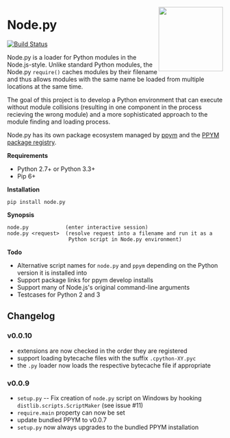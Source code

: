 <img src="https://i.imgur.com/IfmOKFI.png" align="right" width="150px"></img>

# Node.py

[![Build Status](https://travis-ci.org/nodepy/nodepy.svg?branch=master)](https://travis-ci.org/nodepy/nodepy)

Node.py is a loader for Python modules in the Node.js-style. Unlike standard
Python modules, the Node.py `require()` caches modules by their filename and
thus allows modules with the same name be loaded from multiple locations at
the same time.

The goal of this project is to develop a Python environment that can execute
without module collisions (resulting in one component in the process recieving
the wrong module) and a more sophisticated approach to the module finding and
loading process.

Node.py has its own package ecosystem managed by [ppym] and the
[PPYM package registry].

  [ppym]: https://github.com/ppym/ppym
  [PPYM package registry]: https://github.com/ppym/registry

__Requirements__

- Python 2.7+ or Python 3.3+
- Pip 6+

__Installation__

    pip install node.py

__Synopsis__

    node.py            (enter interactive session)
    node.py <request>  (resolve request into a filename and run it as a
                        Python script in Node.py environment)

__Todo__

- Alternative script names for `node.py` and `ppym` depending on the Python
  version it is installed into
- Support package links for ppym develop installs
- Support many of Node.js's original command-line arguments
- Testcases for Python 2 and 3

## Changelog

### v0.0.10

- extensions are now checked in the order they are registered
- support loading bytecache files with the suffix `.cpython-XY.pyc`
- the `.py` loader now loads the respective bytecache file if appropriate

### v0.0.9

- `setup.py` -- Fix creation of `node.py` script on Windows by hooking
  `distlib.scripts.ScriptMaker` (see issue #11)
- `require.main` property can now be set
- update bundled PPYM to v0.0.7
- `setup.py` now always upgrades to the bundled PPYM installation
